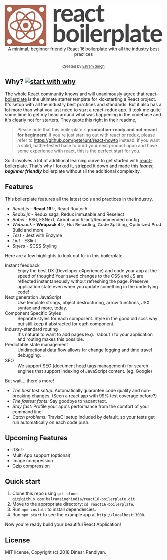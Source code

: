 <img src="https://github.com/balramsinghindia/react16-boilerplate/blob/master/app/components/Header/images/logo.png?raw=true" alt="react 16 boilerplate logo" align="center" />

<br />

<div align="center">A minimal, beginner friendly React 16 boilerplate with all the industry best practices</div>

<br />

<div align="center">
  <sub>Created by <a href="https://twitter.com/erbalramsingh">Balram Singh</a></sub>
</div>


## Why? [![start with why](https://img.shields.io/badge/start%20with-why%3F-brightgreen.svg?style=flat)](http://www.ted.com/talks/simon_sinek_how_great_leaders_inspire_action)

The whole React community knows and will unanimously agree that [react-boilerplate](https://github.com/react-boilerplate/react-boilerplate) is the ultimate starter template for kickstarting a React project. It's setup with all the industry best practices and standards. But it also has a lot more than what you just need to start a react-redux app. It took me quite some time to get my head around what was happening in the codebase and it's clearly not for starters. They quote this right in their readme,

> Please note that this boilerplate is **production-ready and not meant for beginners**! If you're just starting out with react or redux, please refer to https://github.com/petehunt/react-howto instead. If you want a solid, battle-tested base to build your next product upon and have some experience with react, this is the perfect start for you.

So it involves a lot of additional learning curve to get started with [react-boilerplate](https://github.com/react-boilerplate/react-boilerplate). That's why I forked it, stripped it down and made this _leaner, **beginner friendly**_ boilerplate without all the additional complexity.


## Features

This boilerplate features all the latest tools and practices in the industry.

- _React.js_ - **React 16**✨, React Router 5
- _Redux.js_ - Redux saga, Redux immutable and Reselect
- _Babel_ - ES6, ESNext, Airbnb and React/Recommended config
- _Webpack_ - **Webpack 4**✨, Hot Reloading, Code Splitting, Optimized Prod Build and more
- _Test_ - Jest with Enzyme
- _Lint_ - ESlint
- _Styles_ - SCSS Styling

Here are a few highlights to look out for in this boilerplate 

<dl>
  <dt>Instant feedback</dt>
  <dd>Enjoy the best DX (Developer eXperience) and code your app at the speed of thought! Your saved changes to the CSS and JS are reflected instantaneously without refreshing the page. Preserve application state even when you update something in the underlying code!</dd>

  <dt>Next generation JavaScript</dt>
  <dd>Use template strings, object destructuring, arrow functions, JSX syntax and more, today.</dd>

  <dt>Component Specific Styles</dt>
  <dd>Separate styles for each component. Style in the good old scss way but still keep it abstracted for each component.</dd>

  <dt>Industry-standard routing</dt>
  <dd>It's natural to want to add pages (e.g. `/about`) to your application, and routing makes this possible.</dd>

  <dt>Predictable state management</dt>
  <dd>Unidirectional data flow allows for change logging and time travel debugging.</dd>

  <dt>SEO</dt>
  <dd>We support SEO (document head tags management) for search engines that support indexing of JavaScript content. (eg. Google)</dd>
</dl>

But wait... there's more!

  - *The best test setup:* Automatically guarantee code quality and non-breaking
    changes. (Seen a react app with 99% test coverage before?)
  - *The fastest fonts:* Say goodbye to vacant text.
  - *Stay fast*: Profile your app's performance from the comfort of your command
    line!
  - *Catch problems:* TravisCI setup included by default, so your
    tests get run automatically on each code push.

## Upcoming Features

- i18n✨
- Multi App support (optional)
- Image compression
- Gzip compression


## Quick start

1. Clone this repo using `git clone git@github.com:balramsinghindia/react16-boilerplate.git`
2. Move to the appropriate directory: `cd react16-boilerplate`.<br />
3. Run `npm install` to install dependencies.<br />
4. Run `npm start` to see the example app at `http://localhost:3000`.

Now you're ready build your beautiful React Application!




## License

MIT license, Copyright (c) 2018 Dinesh Pandiyan.
